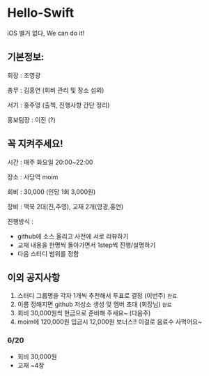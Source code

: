 # Hello-Swift
iOS 별거 없다, We can do it!

## 기본정보:

회장 : 조영광

총무 : 김홍연 (회비 관리 및 장소 섭외)

서기 : 홍주영 (출첵, 진행사항 간단 정리)

홍보팀장 : 이진 (?)

## 꼭 지켜주세요!

시간 : 매주 화요일 20:00~22:00

장소 : 사당역 moim

회비 : 30,000 (인당 1회 3,000원)

장비 : 맥북 2대(진,주영), 교재 2개(영광,홍연)

진행방식 : 

- github에 소스 올리고 사전에 서로 리뷰하기
- 교재 내용을 한명씩 돌아가면서 1step씩 진행/설명하기
- 다음 스터디 범위를 정함

## 이외 공지사항

1. 스터디 그룹명을 각자 1개씩 추천해서 투표로 결정 (이번주) `완료`
2. 이름 정해지면 github 저상소 생성 및 멤버 초대 (회장님) `완료`
3. 회비 30,000원씩 현금으로 준비해 주세요~ (다음주)
4. moim에 120,000원 입금시 12,000원 보너스!! 이걸로 음료수 사먹어요~

### 6/20
- 회비 30,000원
- 교재 ~4장
